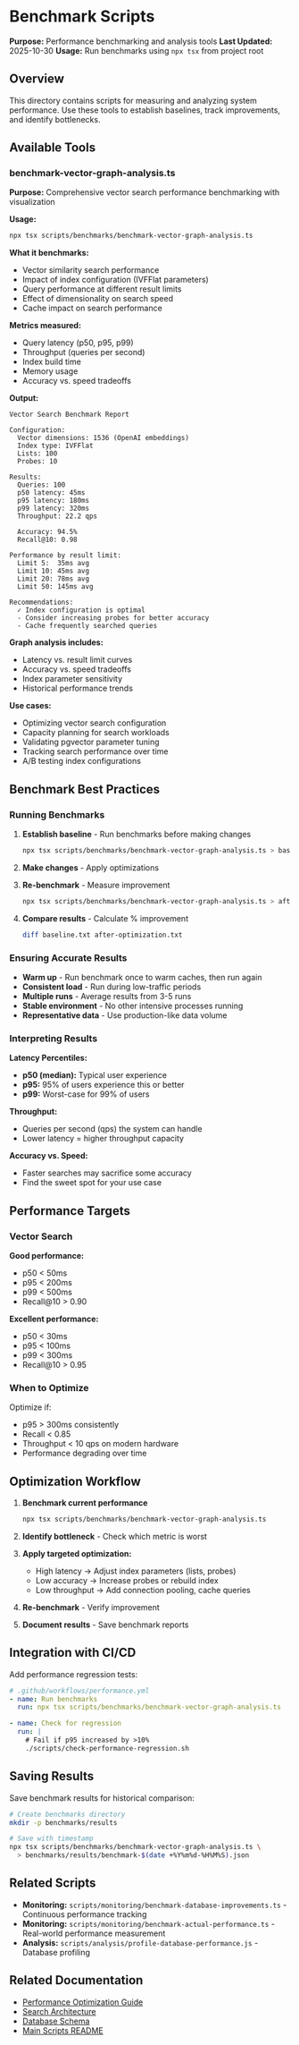 # Benchmark Scripts

**Purpose:** Performance benchmarking and analysis tools
**Last Updated:** 2025-10-30
**Usage:** Run benchmarks using `npx tsx` from project root

## Overview

This directory contains scripts for measuring and analyzing system performance. Use these tools to establish baselines, track improvements, and identify bottlenecks.

## Available Tools

### benchmark-vector-graph-analysis.ts
**Purpose:** Comprehensive vector search performance benchmarking with visualization

**Usage:**
```bash
npx tsx scripts/benchmarks/benchmark-vector-graph-analysis.ts
```

**What it benchmarks:**
- Vector similarity search performance
- Impact of index configuration (IVFFlat parameters)
- Query performance at different result limits
- Effect of dimensionality on search speed
- Cache impact on search performance

**Metrics measured:**
- Query latency (p50, p95, p99)
- Throughput (queries per second)
- Index build time
- Memory usage
- Accuracy vs. speed tradeoffs

**Output:**
```
Vector Search Benchmark Report

Configuration:
  Vector dimensions: 1536 (OpenAI embeddings)
  Index type: IVFFlat
  Lists: 100
  Probes: 10

Results:
  Queries: 100
  p50 latency: 45ms
  p95 latency: 180ms
  p99 latency: 320ms
  Throughput: 22.2 qps

  Accuracy: 94.5%
  Recall@10: 0.98

Performance by result limit:
  Limit 5:  35ms avg
  Limit 10: 45ms avg
  Limit 20: 78ms avg
  Limit 50: 145ms avg

Recommendations:
  ✓ Index configuration is optimal
  - Consider increasing probes for better accuracy
  - Cache frequently searched queries
```

**Graph analysis includes:**
- Latency vs. result limit curves
- Accuracy vs. speed tradeoffs
- Index parameter sensitivity
- Historical performance trends

**Use cases:**
- Optimizing vector search configuration
- Capacity planning for search workloads
- Validating pgvector parameter tuning
- Tracking search performance over time
- A/B testing index configurations

## Benchmark Best Practices

### Running Benchmarks

1. **Establish baseline** - Run benchmarks before making changes
   ```bash
   npx tsx scripts/benchmarks/benchmark-vector-graph-analysis.ts > baseline.txt
   ```

2. **Make changes** - Apply optimizations

3. **Re-benchmark** - Measure improvement
   ```bash
   npx tsx scripts/benchmarks/benchmark-vector-graph-analysis.ts > after-optimization.txt
   ```

4. **Compare results** - Calculate % improvement
   ```bash
   diff baseline.txt after-optimization.txt
   ```

### Ensuring Accurate Results

- **Warm up** - Run benchmark once to warm caches, then run again
- **Consistent load** - Run during low-traffic periods
- **Multiple runs** - Average results from 3-5 runs
- **Stable environment** - No other intensive processes running
- **Representative data** - Use production-like data volume

### Interpreting Results

**Latency Percentiles:**
- **p50 (median):** Typical user experience
- **p95:** 95% of users experience this or better
- **p99:** Worst-case for 99% of users

**Throughput:**
- Queries per second (qps) the system can handle
- Lower latency = higher throughput capacity

**Accuracy vs. Speed:**
- Faster searches may sacrifice some accuracy
- Find the sweet spot for your use case

## Performance Targets

### Vector Search

**Good performance:**
- p50 < 50ms
- p95 < 200ms
- p99 < 500ms
- Recall@10 > 0.90

**Excellent performance:**
- p50 < 30ms
- p95 < 100ms
- p99 < 300ms
- Recall@10 > 0.95

### When to Optimize

Optimize if:
- p95 > 300ms consistently
- Recall < 0.85
- Throughput < 10 qps on modern hardware
- Performance degrading over time

## Optimization Workflow

1. **Benchmark current performance**
   ```bash
   npx tsx scripts/benchmarks/benchmark-vector-graph-analysis.ts
   ```

2. **Identify bottleneck** - Check which metric is worst

3. **Apply targeted optimization:**
   - High latency → Adjust index parameters (lists, probes)
   - Low accuracy → Increase probes or rebuild index
   - Low throughput → Add connection pooling, cache queries

4. **Re-benchmark** - Verify improvement

5. **Document results** - Save benchmark reports

## Integration with CI/CD

Add performance regression tests:

```yaml
# .github/workflows/performance.yml
- name: Run benchmarks
  run: npx tsx scripts/benchmarks/benchmark-vector-graph-analysis.ts

- name: Check for regression
  run: |
    # Fail if p95 increased by >10%
    ./scripts/check-performance-regression.sh
```

## Saving Results

Save benchmark results for historical comparison:

```bash
# Create benchmarks directory
mkdir -p benchmarks/results

# Save with timestamp
npx tsx scripts/benchmarks/benchmark-vector-graph-analysis.ts \
  > benchmarks/results/benchmark-$(date +%Y%m%d-%H%M%S).json
```

## Related Scripts

- **Monitoring:** `scripts/monitoring/benchmark-database-improvements.ts` - Continuous performance tracking
- **Monitoring:** `scripts/monitoring/benchmark-actual-performance.ts` - Real-world performance measurement
- **Analysis:** `scripts/analysis/profile-database-performance.js` - Database profiling

## Related Documentation

- [Performance Optimization Guide](../../docs/07-REFERENCE/REFERENCE_PERFORMANCE_OPTIMIZATION.md)
- [Search Architecture](../../docs/01-ARCHITECTURE/ARCHITECTURE_SEARCH_SYSTEM.md)
- [Database Schema](../../docs/07-REFERENCE/REFERENCE_DATABASE_SCHEMA.md)
- [Main Scripts README](../README.md)
